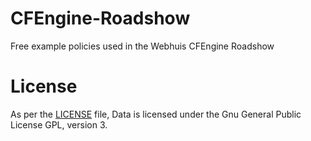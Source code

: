 # CFEngine-Roadshow
Free example policies used in the Webhuis CFEngine Roadshow

# License
As per the <a href="https://webhuis.nl/index.php?page=gpl-license">LICENSE</a> file, Data is licensed under the Gnu General Public License GPL, version 3.

